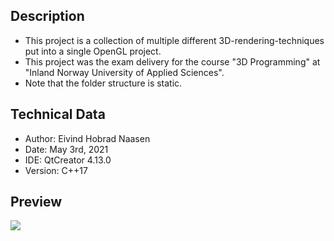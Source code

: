 ## Description
- This project is a collection of multiple different 3D-rendering-techniques put into a single OpenGL project. 
- This project was the exam delivery for the course "3D Programming" at "Inland Norway University of Applied Sciences".
- Note that the folder structure is static.

## Technical Data
- Author: Eivind Hobrad Naasen
- Date: May 3rd, 2021
- IDE: QtCreator 4.13.0
- Version: C++17

## Preview
![](OpenGL_preview.gif)
